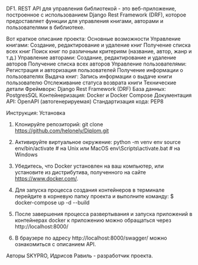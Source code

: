 DF1.
REST API для управления библиотекой - это веб-приложение,
построенное с использованием Django Rest Framework (DRF),
которое предоставляет функции для управления книгами,
авторами и пользователями в библиотеке. 

Вот краткое описание проекта:
Основные возможности
Управление книгами:
    Создание, редактирование и удаление книг
    Получение списка всех книг
    Поиск книг по различным критериям (название, автор, жанр и т.д.)
Управление авторами:
    Создание, редактирование и удаление авторов
    Получение списка всех авторов
Управление пользователями:
    Регистрация и авторизация пользователей
    Получение информации о пользователях
Выдача книг:
    Запись информации о выдаче книги пользователю
    Отслеживание статуса возврата книги
Технические детали
    Фреймворк: Django Rest Framework (DRF)
    База данных: PostgresSQL
    Контейнеризация: Docker и Docker Compose
    Документация API: OpenAPI (автогенерируемая)
    Стандартизация кода: PEP8

Инструкция:
Установка
1. Клонируйте репозиторий:
    git clone https://github.com/helonely/Diplom.git
2. Активируйте виртуальное окружение:
    python -m venv env
    source env/bin/activate  # на Unix или MacOS
    env\Scripts\activate.bat  # на Windows
3. Убедитесь, что Docker установлен на ваш компьютер, или установите из дистрибутива, полученного на сайте https://www.docker.com/. 

4. Для запуска процесса создания контейнеров в терминале перейдите в корневую папку проекта и выполните команду:
    $ docker-compose up -d --build

5. После завершения процесса развертывания и запуска приложений в контейнерах docker к приложению можно обращаться через http://localhost:8000/

6. В браузере по адресу http://localhost:8000/swagger/ можно ознакомиться с описанием API.

Авторы
SKYPRO,
Идрисов Равиль - разработчик проекта.
